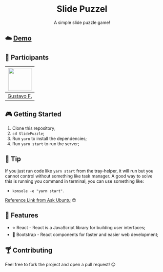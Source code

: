 <h1 align="center">
Slide Puzzel
</h1>

<p align="center">A simple slide puzzle game!</p>

## :cloud: [Demo](https://slide-puzzle.vercel.app/)

## :busts_in_silhouette: Participants

| [<img src="https://avatars1.githubusercontent.com/u/48556195?s=460&u=37860cc900585cadbff85e85089b22e0717008be&v=4" width="75px;"/>](https://github.com/diego3g)
| :-----------------------------------------------------------------------------------------------------------------: |
| [Gustavo F.](https://github.com/diego3g)

## :video_game: Getting Started

1. Clone this repository;
2. `cd SlidePuzzle`;
3. Run `yarn` to install the dependencies;
4. Run `yarn start` to run the server;

## :eyes: Tip

If you just run code like `yarn start` from the tray-helper, it will run but you cannot control without something like task manager. A good way to solve this is running you command in terminal, you can use something like:

- `konsole -e "yarn start"`.

[Reference Link from Ask Ubuntu](https://askubuntu.com/questions/46627/how-can-i-make-a-script-that-opens-terminal-windows-and-executes-commands-in-the) :wink:

## :blue_book: Features

- :star: React - React is a JavaScript library for building user interfaces;
- :dress: Bootstrap - React components for faster and easier web development;

## :cocktail: Contributing

Feel free to fork the project and open a pull request! :blush:
